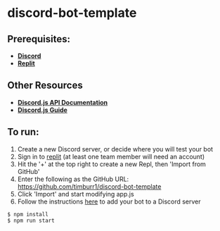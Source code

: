 # discord-bot-template

## Prerequisites:
* [**Discord**](https://discord.com)
* [**Replit**](https://blog.replit.com/)

## Other Resources
* [**Discord.js API Documentation**](https://discord.js.org/#/)
* [**Discord.js Guide**](https://discordjs.guide/)

## To run:
1. Create a new Discord server, or decide where you will test your bot
2. Sign in to [replit](https://replit.com/) (at least one team member will need an account)
3. Hit the '+' at the top right to create a new Repl, then 'Import from GitHub'
4. Enter the following as the GitHub URL: https://github.com/timburr1/discord-bot-template
5. Click 'Import' and start modifying app.js
6. Follow the instructions [here](https://timburr1.github.io/preparations/setting-up-a-bot-application.html#creating-your-bot) to add your bot to a Discord server

```
$ npm install  
$ npm run start
```
